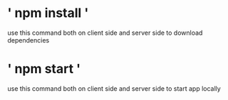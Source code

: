 # ' npm install '
use this command both on client side and server side to download dependencies

# ' npm start '

use this command both on client side and server side to start app locally